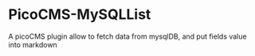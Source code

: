 # PicoCMS-MySQLList
A picoCMS plugin allow to fetch data from mysqlDB, and put fields value into markdown
